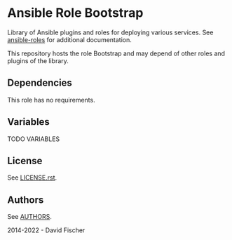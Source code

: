 # Ansible Role Bootstrap

Library of Ansible plugins and roles for deploying various services.
See [ansible-roles](https://github.com/davidfischer-ch/ansible-roles) for additional documentation.

This repository hosts the role Bootstrap and may depend of other roles and plugins of the library.

## Dependencies

This role has no requirements.

## Variables

TODO VARIABLES

## License

See [LICENSE.rst](LICENSE.rst).

## Authors

See [AUTHORS](AUTHORS).

2014-2022 - David Fischer
